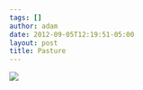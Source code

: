 ```yaml
---
tags: []
author: adam
date: 2012-09-05T12:19:51-05:00
layout: post
title: Pasture
---
```


![](/media/m9w2x4tw0x1qga9s2o1_1280.jpg)
